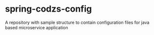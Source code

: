 # spring-codzs-config
A repository with sample structure to contain configuration files for java based microservice application 
